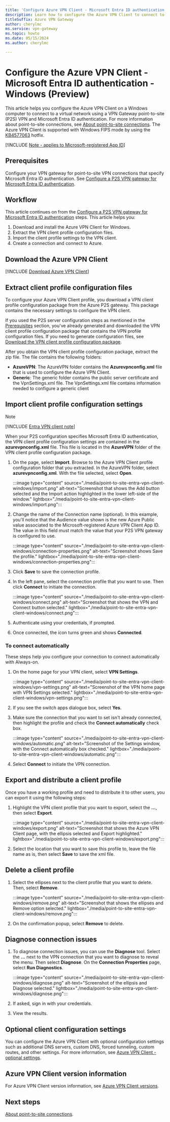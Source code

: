 ```yaml
---
title: 'Configure Azure VPN Client - Microsoft Entra ID authentication - Microsoft-registered App ID - Windows'
description: Learn how to configure the Azure VPN Client to connect to a VNet using VPN Gateway point-to-site VPN, OpenVPN protocol connections, and Microsoft Entra ID authentication from a Windows computer. This article applies to P2S gateways configured with the Microsoft-registered App ID.
titleSuffix: Azure VPN Gateway
author: cherylmc
ms.service: vpn-gateway
ms.topic: howto
ms.date: 05/15/2024
ms.author: cherylmc

---
```


# Configure the Azure VPN Client - Microsoft Entra ID authentication - Windows (Preview)

This article helps you configure the Azure VPN Client on a Windows computer to connect to a virtual network using a VPN Gateway point-to-site (P2S) VPN and Microsoft Entra ID authentication. For more information about point-to-site connections, see [About point-to-site connections](point-to-site-about.md). The Azure VPN Client is supported with Windows FIPS mode by using the [KB4577063](https://support.microsoft.com/help/4577063/windows-10-update-kb4577063) hotfix.

[!INCLUDE [Note - applies to Microsoft-registered App ID](../../includes/vpn-gateway-entra-registered-app-openvpn-note.md)]

## Prerequisites

Configure your VPN gateway for point-to-site VPN connections that specify Microsoft Entra ID authentication. See [Configure a P2S VPN gateway for Microsoft Entra ID authentication](point-to-site-entra-gateway.md).

## Workflow

This article continues on from the [Configure a P2S VPN gateway for Microsoft Entra ID authentication](point-to-site-entra-gateway.md) steps. This article helps you:

1. Download and install the Azure VPN Client for Windows.
1. Extract the VPN client profile configuration files.
1. Import the client profile settings to the VPN client.
1. Create a connection and connect to Azure.

## <a name="download"></a>Download the Azure VPN Client

[!INCLUDE [Download Azure VPN Client](../../includes/vpn-gateway-download-vpn-client.md)]

## <a name="generate"></a>Extract client profile configuration files

To configure your Azure VPN Client profile, you download a VPN client profile configuration package from the Azure P2S gateway. This package contains the necessary settings to configure the VPN client.

If you used the P2S server configuration steps as mentioned in the [Prerequisites](#prerequisites) section, you've already generated and downloaded the VPN client profile configuration package that contains the VPN profile configuration files. If you need to generate configuration files, see [Download the VPN client profile configuration package](point-to-site-entra-gateway.md#download).

After you obtain the VPN client profile configuration package, extract the zip file. The file contains the following folders:

* **AzureVPN**: The AzureVPN folder contains the **Azurevpnconfig.xml** file that is used to configure the Azure VPN Client.
* **Generic**: The generic folder contains the public server certificate and the VpnSettings.xml file. The VpnSettings.xml file contains information needed to configure a generic client

## <a name="import"></a>Import client profile configuration settings

> [!NOTE]
> [!INCLUDE [Entra VPN client note](../../includes/vpn-gateway-entra-vpn-client-note.md)]

When your P2S configuration specifies Microsoft Entra ID authentication, the VPN client profile configuration settings are contained in the **azurevpnconfig.xml** file. This file is located in the **AzureVPN** folder of the VPN client profile configuration package.

1. On the page, select **Import**. Browse to the Azure VPN Client profile configuration folder that you extracted. In the AzureVPN folder, select **azurevpnconfig.xml**. With the file selected, select **Open**.

   :::image type="content" source="./media/point-to-site-entra-vpn-client-windows/import.png" alt-text="Screenshot that shows the Add button selected and the Import action highlighted in the lower left-side of the window." lightbox="./media/point-to-site-entra-vpn-client-windows/import.png":::

1. Change the name of the Connection name (optional). In this example, you'll notice that the Audience value shown is the new Azure Public value associated to the Microsoft-registered Azure VPN Client App ID. The value in this field must match the value that your P2S VPN gateway is configured to use.

   :::image type="content" source="./media/point-to-site-entra-vpn-client-windows/connection-properties.png" alt-text="Screenshot shows Save the profile." lightbox="./media/point-to-site-entra-vpn-client-windows/connection-properties.png":::

1. Click **Save** to save the connection profile.

1. In the left pane, select the connection profile that you want to use. Then click **Connect** to initiate the connection.

   :::image type="content" source="./media/point-to-site-entra-vpn-client-windows/connect.png" alt-text="Screenshot that shows the VPN and Connect button selected." lightbox="./media/point-to-site-entra-vpn-client-windows/connect.png":::

1. Authenticate using your credentials, if prompted.

1. Once connected, the icon turns green and shows  **Connected**.

### <a name="autoconnect"></a>To connect automatically

These steps help you configure your connection to connect automatically with Always-on.

1. On the home page for your VPN client, select **VPN Settings**.

   :::image type="content" source="./media/point-to-site-entra-vpn-client-windows/vpn-settings.png" alt-text="Screenshot of the VPN home page with VPN Settings selected." lightbox="./media/point-to-site-entra-vpn-client-windows/vpn-settings.png":::

1. If you see the switch apps dialogue box, select **Yes**.

1. Make sure the connection that you want to set isn't already connected, then highlight the profile and check the **Connect automatically** check box.

   :::image type="content" source="./media/point-to-site-entra-vpn-client-windows/automatic.png" alt-text="Screenshot of the Settings window, with the Connect automatically box checked." lightbox="./media/point-to-site-entra-vpn-client-windows/automatic.png":::

1. Select **Connect** to initiate the VPN connection.

## <a name="export"></a>Export and distribute a client profile

Once you have a working profile and need to distribute it to other users, you can export it using the following steps:

1. Highlight the VPN client profile that you want to export, select the **...**, then select **Export**.

   :::image type="content" source="./media/point-to-site-entra-vpn-client-windows/export.png" alt-text="Screenshot that shows the Azure VPN Client page, with the ellipsis selected and Export highlighted." lightbox="./media/point-to-site-entra-vpn-client-windows/export.png":::

1. Select the location that you want to save this profile to, leave the file name as is, then select **Save** to save the xml file.

## <a name="delete"></a>Delete a client profile

1. Select the ellipses next to the client profile that you want to delete. Then, select **Remove**.

   :::image type="content" source="./media/point-to-site-entra-vpn-client-windows/remove.png" alt-text="Screenshot that shows the ellipses and Remove option selected." lightbox="./media/point-to-site-entra-vpn-client-windows/remove.png":::

1. On the confirmation popup, select **Remove** to delete.

## <a name="diagnose"></a>Diagnose connection issues

1. To diagnose connection issues, you can use the **Diagnose** tool. Select the **...** next to the VPN connection that you want to diagnose to reveal the menu. Then select **Diagnose**. On the **Connection Properties** page, select **Run Diagnostics**.

   :::image type="content" source="./media/point-to-site-entra-vpn-client-windows/diagnose.png" alt-text="Screenshot of the ellipsis and Diagnose selected." lightbox="./media/point-to-site-entra-vpn-client-windows/diagnose.png":::

1. If asked, sign in with your credentials.

1. View the results.

## Optional client configuration settings

You can configure the Azure VPN Client with optional configuration settings such as additional DNS servers, custom DNS, forced tunneling, custom routes, and other settings. For more information, see [Azure VPN Client - optional settings](azure-vpn-client-optional-configurations.md).

## Azure VPN Client version information

For Azure VPN Client version information, see [Azure VPN Client versions](azure-vpn-client-versions.md).
  
## Next steps

[About point-to-site connections](point-to-site-about.md).